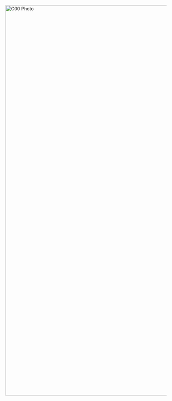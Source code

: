 <img width="1218" alt="C00 Photo" src="https://user-images.githubusercontent.com/86982257/221549895-88f55e20-b979-4f2b-a208-2dcd5b3de3c6.png">
